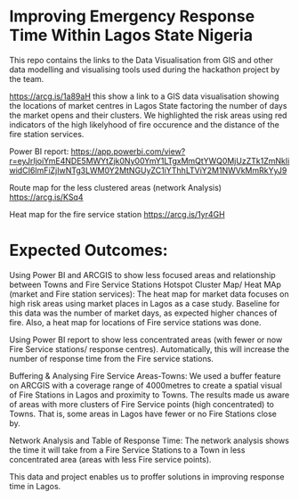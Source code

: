# Improving Emergency Response Time Within Lagos State Nigeria

This repo contains the links to the Data Visualisation from GIS and other data modelling and visualising tools used during the hackathon project by the team.

https://arcg.is/1a89aH this show a link to a GIS data visualisation showing the locations of market centres in Lagos State factoring the number of days the market opens and their clusters. We highlighted the risk areas using red indicators of the high likelyhood of fire occurence and the distance of the fire station services.

Power BI report: https://app.powerbi.com/view?r=eyJrIjoiYmE4NDE5MWYtZjk0Ny00YmY1LTgxMmQtYWQ0MjUzZTk1ZmNkIiwidCI6ImFiZjIwNTg3LWM0Y2MtNGUyZC1iYThhLTViY2M1NWVkMmRkYyJ9 


Route map for the less clustered areas (network Analysis)
https://arcg.is/KSq4

Heat map for the fire service station
https://arcg.is/1yr4GH

# Expected Outcomes:

Using Power BI and ARCGIS to show less focused areas and relationship between Towns and Fire Service Stations
Hotspot Cluster Map/ Heat MAp (market and Fire station services): The heat map for market data focuses on high risk areas using market places in Lagos as a case study. Baseline for this data was the number of market days, as expected higher chances of fire. Also, a heat map for locations of Fire service stations was done.

Using Power BI report to show less concentrated areas (with fewer or now Fire Service stations/ response centres). Automatically, this will increase the number of response time from the Fire service stations.

Buffering & Analysing Fire Service Areas-Towns: We used a buffer feature on ARCGIS with a coverage range of 4000metres to create a spatial visual of Fire Stations in Lagos and proximity to Towns. The results made us aware of areas with more clusters of Fire Service points (high concentrated) to Towns. That is, some areas in Lagos have fewer or no Fire Stations close by.

Network Analysis and Table of Response Time: The network analysis shows the time it will take from a Fire Service Stations to a Town in less concentrated area (areas with less Fire service points).

This data and project enables us to proffer solutions in improving response time in Lagos.



